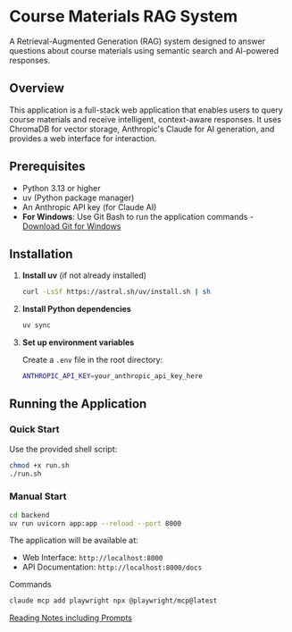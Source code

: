 # Course Materials RAG System

A Retrieval-Augmented Generation (RAG) system designed to answer questions about course materials using semantic search and AI-powered responses.

## Overview

This application is a full-stack web application that enables users to query course materials and receive intelligent, context-aware responses. It uses ChromaDB for vector storage, Anthropic's Claude for AI generation, and provides a web interface for interaction.

## Prerequisites

- Python 3.13 or higher
- uv (Python package manager)
- An Anthropic API key (for Claude AI)
- **For Windows**: Use Git Bash to run the application commands - [Download Git for Windows](https://git-scm.com/downloads/win)

## Installation

1. **Install uv** (if not already installed)

   ```bash
   curl -LsSf https://astral.sh/uv/install.sh | sh
   ```

2. **Install Python dependencies**

   ```bash
   uv sync
   ```

3. **Set up environment variables**

   Create a `.env` file in the root directory:

   ```bash
   ANTHROPIC_API_KEY=your_anthropic_api_key_here
   ```

## Running the Application

### Quick Start

Use the provided shell script:

```bash
chmod +x run.sh
./run.sh
```

### Manual Start

```bash
cd backend
uv run uvicorn app:app --reload --port 8000
```

The application will be available at:

- Web Interface: `http://localhost:8000`
- API Documentation: `http://localhost:8000/docs`

Commands

```sh
claude mcp add playwright npx @playwright/mcp@latest
```

[Reading Notes including Prompts](https://github.com/https-deeplearning-ai/sc-claude-code-files/tree/main/reading_notes)
